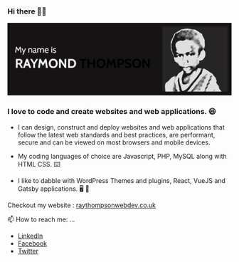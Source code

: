 ### Hi there 👋🏾 

<!--
**raythompsonwebdev/raythompsonwebdev** is a ✨ _special_ ✨ repository because its `README.md` (this file) appears on your GitHub profile.

Here are some ideas to get you started:

- 🔭 I’m currently working on ...
- 🌱 I’m currently learning ...
- 👯 I’m looking to collaborate on ...
- 🤔 I’m looking for help with ...
- 💬 Ask me about ...
- 📫 How to reach me: ...
- 😄 Pronouns: ...
- ⚡ Fun fact: ...
-->


<img src="github-profile-image.png" alt="Image of Raymond Thompson when he was four years old">

### I love to code and create websites and web applications. 😄

* I can design, construct and deploy websites and web applications that follow the latest web standards and best practices, are performant, secure and can be viewed on most browsers and mobile devices.

* My coding languages of choice are Javascript, PHP, MySQL along with HTML CSS. :keyboard: 

* I like to dabble with WordPress Themes and plugins, React, VueJS and Gatsby applications. :desktop_computer: :iphone:

Checkout my website : 
[raythompsonwebdev.co.uk](https://raythompsonwebdev.co.uk)

📫 How to reach me: ...

- [LinkedIn](https://www.linkedin.com/in/raymond-t-web/)
- [Facebook](https://www.facebook.com/raythompsonwebdeveloper)
- [Twitter](https://twitter.com/RayThompWeb)

